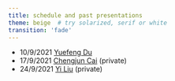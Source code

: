```yaml
---
title: schedule and past presentations
theme: beige  # try solarized, serif or white
transition: 'fade'
---
```



- 10/9/2021 [Yuefeng Du](https://conggroup.github.io/journalclub_slides/2021-09-10_keynote_Yuefeng.html#/)
- 17/9/2021 [Chengjun Cai](https://github.com/CongGroup/journalclub_slides/tree/master/content/2021-09-17_chengjun.pptx) (private)
- 24/9/2021 [Yi Liu](https://github.com/CongGroup/journalclub_slides/tree/master/content/2021-09-24_yiliu.pptx) (private)

